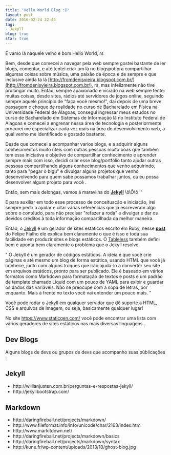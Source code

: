 ```yaml
---
title: "Hello World Blog :D"
layout: post
date: 2016-02-24 22:44
tag:
- Jekyll
blog: true
star: true
---
```


E vamo lá naquele velho e bom Hello World, rs

Bem, desde que comecei a navegar pela web sempre gostei bastante de ler blogs, comentar, e até tentei criar um lá no blogspot pra compartilhar algumas coisas sobre música, uma paixão da época e de sempre e que inclusive ainda ta lá [http://fromdenisvieira.blogspot.com.br/](http://fromdenisvieira.blogspot.com.br/), rs, mas infelizmente não tive prolongar muito. Então, sempre apaixonado e viciado na web sempre tentei muitas coisas, desde sites, rádios até servidores de jogos online, seguindo sempre aquele princípio de "faça você mesmo!", dai depois de uma breve passagem e choque de realidade no curso de Bacharelado em Física na Universidade Federal de Alagoas, consegui ingressar meus estudos no curso de Bacharelado em Sistemas de Informação lá no Instituto Federal de Alagoas e comecei a engrenar nessa área de tecnologia e posteriormente procurei me especializar cada vez mais na área de desenvolvimento web, a qual venho me identificado e gostado bastante.

Desde que comecei a acompanhar varios blogs, e a adquirir alguns conhecimentos muito úteis com outras pessoas muito boas que também tem essa iniciativa e objetivo de compartilhar conhecimento e aprender sempre mais com isso, decidi criar esse blog/portfólio tanto ajudar outras pessoas compartilhando alguns conhecimentos que venho adquirindo, tanto para "pegar o bigu" e divulgar alguns projetos que venho desenvolvendo para quem sabe possamos trabalhar juntos, ou eu possa desenvolver algum projeto para você .

Então, sem mais delongas, vamos á maravilha do <b><a href="https://jekyllrb.com/" target="_blank">Jekyll</a></b>  \õ\Õ\õ ''

E para auxiliar em todo esse processo de conceituação e iniciação, irei sempre pedir a ajudar e citar varias referências que já escreveram algo sobre o contéudo, para não precisar "refazer a roda" e divulgar e dar os devidos créditos à toda informação compartilhada da melhor maneira.

Então, o <a href="https://jekyllrb.com/" target="_blank">Jekyll</a> é um gerador de sites estáticos escrito em Ruby, nesse <b><a href="http://www.felipefialho.com/blog/2013/geradores-estaticos-breve-explicacao/#.VxpJdFYrLQo" target="_blank">post</a></b> do Felipe Fialho ele explica bem claramente o que é isso e toda sua facilidade em produzir sites e blogs estáticos. O <a href="http://tableless.com.br/jekyll-servindo-sites-estaticos/" target="_blank">Tableless</a> também defini bem e aponta bem claramente o problema que o Jekyll resolve.

" O Jekyll é um gerador de códigos estáticos. A ideia é que você crie páginas e até mesmo um blog de forma estática, usando HTML que você já conhece, junto com alguns truques que irão ajudá-lo a converter seu site em arquivos estáticos, pronto para ser publicado. Ele é baseado em vários formatos como Markdown para formatação de textos e posts e um padrão de template chamado Liquid com um pouco de YAML para exibir e guardar os dados das variáveis. Não se preocupe com a sopa de letras, por enquanto. Mais à frente no texto você vai entender um pouco mais. "

Você pode rodar o Jekyll em qualquer servidor que dê suporte a HTML, CSS e arquivos de Imagem, ou seja, basicamente qualquer lugar!

No site <a href="https://www.staticgen.com/" target="_blank">https://www.staticgen.com/</a> você pode encontrar uma lista com vários geradores de sites estáticos nas mais diversas linguagens .

## Dev Blogs
Alguns blogs de devs ou grupos de devs que acompanho suas públicações :

## Jekyll
<ul>
  <li>http://willianjusten.com.br/perguntas-e-respostas-jekyll/</li>
  <li>http://jekyllbootstrap.com/</li>
</ul>



## Markdown
<ul>
  <li>http://daringfireball.net/projects/markdown/</li>
  <li>http://www.fileformat.info/info/unicode/char/2163/index.htm</li>
  <li>http://www.markitdown.net/</li>
  <li>http://daringfireball.net/projects/markdown/basics</li>
  <li>http://daringfireball.net/projects/markdown/syntax</li>
  <li>http://kune.fr/wp-content/uploads/2013/10/ghost-blog.jpg</li>
</ul>
